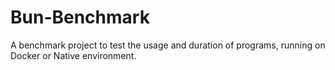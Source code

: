 # Bun-Benchmark
A benchmark project to test the usage and duration of programs, running on Docker or Native environment.
